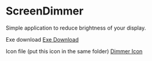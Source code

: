# ScreenDimmer
Simple application to reduce brightness of your display.

Exe download <a href="https://github.com/RandomCatGit/ScreenDimmer/blob/master/brightness/exe/Dimmer.exe?raw=true">Exe Download</a>

Icon file (put this icon in the same folder) <a href="https://github.com/RandomCatGit/ScreenDimmer/blob/master/brightness/exe/dimmer.png?raw=true" download="dimmer.png">Dimmer Icon</a>
